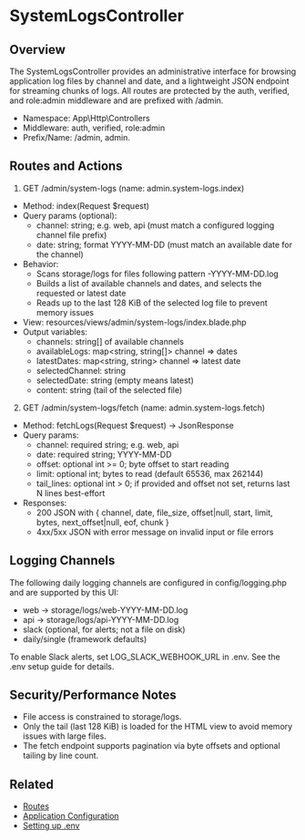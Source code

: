 # SystemLogsController

## Overview
The SystemLogsController provides an administrative interface for browsing application log files by channel and date, and a lightweight JSON endpoint for streaming chunks of logs. All routes are protected by the auth, verified, and role:admin middleware and are prefixed with /admin.

- Namespace: App\\Http\\Controllers
- Middleware: auth, verified, role:admin
- Prefix/Name: /admin, admin.

## Routes and Actions

1) GET /admin/system-logs (name: admin.system-logs.index)
- Method: index(Request $request)
- Query params (optional):
  - channel: string; e.g. web, api (must match a configured logging channel file prefix)
  - date: string; format YYYY-MM-DD (must match an available date for the channel)
- Behavior:
  - Scans storage/logs for files following pattern <channel>-YYYY-MM-DD.log
  - Builds a list of available channels and dates, and selects the requested or latest date
  - Reads up to the last 128 KiB of the selected log file to prevent memory issues
- View: resources/views/admin/system-logs/index.blade.php
- Output variables:
  - channels: string[] of available channels
  - availableLogs: map<string, string[]> channel => dates
  - latestDates: map<string, string> channel => latest date
  - selectedChannel: string
  - selectedDate: string (empty means latest)
  - content: string (tail of the selected file)

2) GET /admin/system-logs/fetch (name: admin.system-logs.fetch)
- Method: fetchLogs(Request $request) -> JsonResponse
- Query params:
  - channel: required string; e.g. web, api
  - date: required string; YYYY-MM-DD
  - offset: optional int >= 0; byte offset to start reading
  - limit: optional int; bytes to read (default 65536, max 262144)
  - tail_lines: optional int > 0; if provided and offset not set, returns last N lines best-effort
- Responses:
  - 200 JSON with { channel, date, file_size, offset|null, start, limit, bytes, next_offset|null, eof, chunk }
  - 4xx/5xx JSON with error message on invalid input or file errors

## Logging Channels
The following daily logging channels are configured in config/logging.php and are supported by this UI:
- web -> storage/logs/web-YYYY-MM-DD.log
- api -> storage/logs/api-YYYY-MM-DD.log
- slack (optional, for alerts; not a file on disk)
- daily/single (framework defaults)

To enable Slack alerts, set LOG_SLACK_WEBHOOK_URL in .env. See the .env setup guide for details.

## Security/Performance Notes
- File access is constrained to storage/logs.
- Only the tail (last 128 KiB) is loaded for the HTML view to avoid memory issues with large files.
- The fetch endpoint supports pagination via byte offsets and optional tailing by line count.

## Related
- [Routes](../Routes.md)
- [Application Configuration](../Configuration/Application%20Configuration.md)
- [Setting up .env](../Installation%20and%20Startup/Setting%20up%20.env.md)
